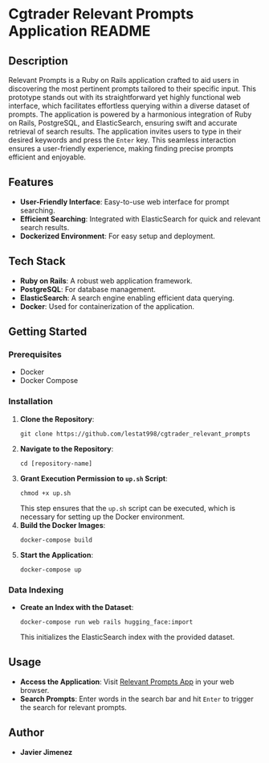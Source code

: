 # Cgtrader Relevant Prompts Application README

## Description
Relevant Prompts is a Ruby on Rails application crafted to aid users in discovering the most pertinent prompts tailored to their specific input. This prototype stands out with its straightforward yet highly functional web interface, which facilitates effortless querying within a diverse dataset of prompts. The application is powered by a harmonious integration of Ruby on Rails, PostgreSQL, and ElasticSearch, ensuring swift and accurate retrieval of search results. The application invites users to type in their desired keywords and press the `Enter` key. This seamless interaction ensures a user-friendly experience, making finding precise prompts efficient and enjoyable.

## Features
- **User-Friendly Interface**: Easy-to-use web interface for prompt searching.
- **Efficient Searching**: Integrated with ElasticSearch for quick and relevant search results.
- **Dockerized Environment**: For easy setup and deployment.

## Tech Stack
- **Ruby on Rails**: A robust web application framework.
- **PostgreSQL**: For database management.
- **ElasticSearch**: A search engine enabling efficient data querying.
- **Docker**: Used for containerization of the application.

## Getting Started

### Prerequisites
- Docker
- Docker Compose

### Installation
1. **Clone the Repository**:
   ```
   git clone https://github.com/lestat998/cgtrader_relevant_prompts
   ```
2. **Navigate to the Repository**:
   ```
   cd [repository-name]
   ```
3. **Grant Execution Permission to `up.sh` Script**:
   ```
   chmod +x up.sh
   ```
   This step ensures that the `up.sh` script can be executed, which is necessary for setting up the Docker environment.
4. **Build the Docker Images**:
   ```
   docker-compose build
   ```
5. **Start the Application**:
   ```
   docker-compose up
   ```

### Data Indexing
- **Create an Index with the Dataset**:
  ```
  docker-compose run web rails hugging_face:import
  ```
  This initializes the ElasticSearch index with the provided dataset.

## Usage
- **Access the Application**: Visit [Relevant Prompts App](https://cgtrader-relevant-prompts-f3e130991737.herokuapp.com/) in your web browser.
- **Search Prompts**: Enter words in the search bar and hit `Enter` to trigger the search for relevant prompts.

## Author
- **Javier Jimenez**
